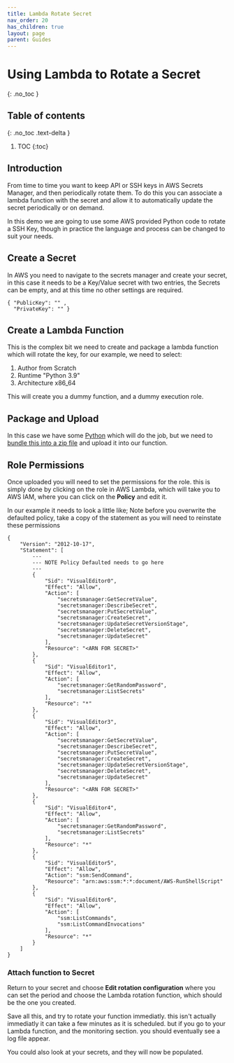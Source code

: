 ```yaml
---
title: Lambda Rotate Secret 
nav_order: 20
has_children: true
layout: page
parent: Guides
---
```


# Using Lambda to Rotate a Secret
{: .no_toc }

## Table of contents
{: .no_toc .text-delta }

1. TOC
{:toc}

## Introduction
From time to time you want to keep API or SSH keys in AWS Secrets Manager, and then periodically rotate them. To do this you can associate a lambda function with the secret and allow it to automatically update the secret periodically or on demand.

In this demo we are going to use some AWS provided Python code to rotate a SSH Key, though in practice the language and process can be changed to suit your needs.

## Create a Secret

In AWS you need to navigate to the secrets manager and create your secret, in this case it needs to be a Key/Value secret with two entries, the Secrets can be empty, and at this time no other settings are required.

```
{ "PublicKey": "" ,
  "PrivateKey": "" }
```

## Create a Lambda Function

This is the complex bit we need to create and package a lambda function which will rotate the key, for our example, we need to select:

1. Author from Scratch
2. Runtime "Python 3.9" 
3. Architecture x86_64

This will create you a dummy function, and a dummy execution role. 

##  Package and Upload

In this case we have some [Python](https://github.com/sfawcett123/aws_k8_training/tree/main/AWS/lambda/KeyRotate) which will do the job, but we need to [bundle this into a zip file](https://github.com/sfawcett123/aws_k8_training/blob/main/docs/howto/lambda_pkg.md) and upload it into our function. 

## Role Permissions

Once uploaded you will need to set the permissions for the role. this is simply done by clicking on the role in AWS Lambda, which will take you to AWS IAM, where you can click on the **Policy** and edit it.

In our example it needs to look a little like; Note before you overwrite the defaulted policy, take a copy of the statement as you will need to reinstate these permissions

```
{
    "Version": "2012-10-17",
    "Statement": [
        ---
        --- NOTE Policy Defaulted needs to go here 
        ---
        {
            "Sid": "VisualEditor0",
            "Effect": "Allow",
            "Action": [
                "secretsmanager:GetSecretValue",
                "secretsmanager:DescribeSecret",
                "secretsmanager:PutSecretValue",
                "secretsmanager:CreateSecret",
                "secretsmanager:UpdateSecretVersionStage",
                "secretsmanager:DeleteSecret",
                "secretsmanager:UpdateSecret"
            ],
            "Resource": "<ARN FOR SECRET>"
        },
        {
            "Sid": "VisualEditor1",
            "Effect": "Allow",
            "Action": [
                "secretsmanager:GetRandomPassword",
                "secretsmanager:ListSecrets"
            ],
            "Resource": "*"
        },
        {
            "Sid": "VisualEditor3",
            "Effect": "Allow",
            "Action": [
                "secretsmanager:GetSecretValue",
                "secretsmanager:DescribeSecret",
                "secretsmanager:PutSecretValue",
                "secretsmanager:CreateSecret",
                "secretsmanager:UpdateSecretVersionStage",
                "secretsmanager:DeleteSecret",
                "secretsmanager:UpdateSecret"
            ],
            "Resource": "<ARN FOR SECRET>"
        },
        {
            "Sid": "VisualEditor4",
            "Effect": "Allow",
            "Action": [
                "secretsmanager:GetRandomPassword",
                "secretsmanager:ListSecrets"
            ],
            "Resource": "*"
        },
        {
            "Sid": "VisualEditor5",
            "Effect": "Allow",
            "Action": "ssm:SendCommand",
            "Resource": "arn:aws:ssm:*:*:document/AWS-RunShellScript"
        },
        {
            "Sid": "VisualEditor6",
            "Effect": "Allow",
            "Action": [
                "ssm:ListCommands",
                "ssm:ListCommandInvocations"
            ],
            "Resource": "*"
        }
    ]
}
```

### Attach function to Secret
Return to your secret and choose **Edit rotation configuration** where you can set the period and choose the Lambda rotation function, which should be the one you created.

Save all this, and try to rotate your function immediatly. this isn't actually immediatly it can take a few minutes as it is scheduled. but if you go to your Lambda function, and the monitoring section. you should eventually see a log file appear.

You could also look at your secrets, and they will now be populated.

